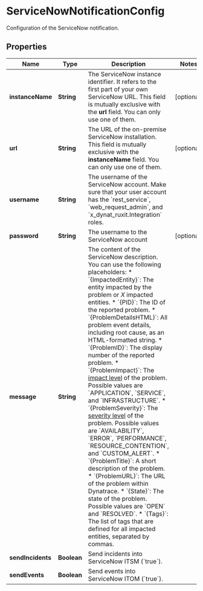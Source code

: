 

# ServiceNowNotificationConfig

Configuration of the ServiceNow notification.

## Properties

| Name | Type | Description | Notes |
|------------ | ------------- | ------------- | -------------|
|**instanceName** | **String** | The ServiceNow instance identifier. It refers to the first part of your own ServiceNow URL.    This field is mutually exclusive with the **url** field. You can only use one of them. |  [optional] |
|**url** | **String** | The URL of the on-premise ServiceNow installation.    This field is mutually exclusive with the **instanceName** field. You can only use one of them. |  [optional] |
|**username** | **String** | The username of the ServiceNow account.    Make sure that your user account has the &#x60;rest_service&#x60;, &#x60;web_request_admin&#x60;, and &#x60;x_dynat_ruxit.Integration&#x60; roles. |  |
|**password** | **String** | The username to the ServiceNow account |  [optional] |
|**message** | **String** | The content of the ServiceNow description.     You can use the following placeholders:  * &#x60;{ImpactedEntity}&#x60;: The entity impacted by the problem or *X* impacted entities.  * &#x60;{PID}&#x60;: The ID of the reported problem.  * &#x60;{ProblemDetailsHTML}&#x60;: All problem event details, including root cause, as an HTML-formatted string.  * &#x60;{ProblemID}&#x60;: The display number of the reported problem.  * &#x60;{ProblemImpact}&#x60;: The [impact level](https://dt-url.net/klg3k4q) of the problem. Possible values are &#x60;APPLICATION&#x60;, &#x60;SERVICE&#x60;, and &#x60;INFRASTRUCTURE&#x60;.  * &#x60;{ProblemSeverity}&#x60;: The [severity level](https://dt-url.net/f1i3k5b) of the problem. Possible values are &#x60;AVAILABILITY&#x60;, &#x60;ERROR&#x60;, &#x60;PERFORMANCE&#x60;, &#x60;RESOURCE_CONTENTION&#x60;, and &#x60;CUSTOM_ALERT&#x60;.  * &#x60;{ProblemTitle}&#x60;: A short description of the problem.  * &#x60;{ProblemURL}&#x60;: The URL of the problem within Dynatrace.  * &#x60;{State}&#x60;: The state of the problem. Possible values are &#x60;OPEN&#x60; and &#x60;RESOLVED&#x60;.  * &#x60;{Tags}&#x60;: The list of tags that are defined for all impacted entities, separated by commas.   |  |
|**sendIncidents** | **Boolean** | Send incidents into ServiceNow ITSM (&#x60;true&#x60;). |  |
|**sendEvents** | **Boolean** | Send events into ServiceNow ITOM (&#x60;true&#x60;). |  |



